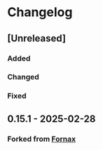 # Changelog

## [Unreleased]

### Added


### Changed


### Fixed


## 0.15.1 - 2025-02-28

### Forked from [Fornax](https://github.com/ionide/Fornax/)